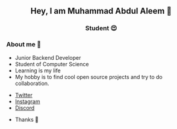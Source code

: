 <h2 align="center"> Hey, I am 
Muhammad Abdul Aleem 👋 </h2>
<h3 align="center"> Student 😍 </h3>

### About me 🤵
* Junior Backend Developer
* Student of Computer Science
* Learning is my life
* My hobby is to find cool open source projects and try to do collaboration.
- [Twitter](https://twitter.com/aleem_aheer)
- [Instagram](https://www.instagram.com/aleem_aheer/)
- [Discord](https://discord.com/users/937809898102747207)
* Thanks 🎉
